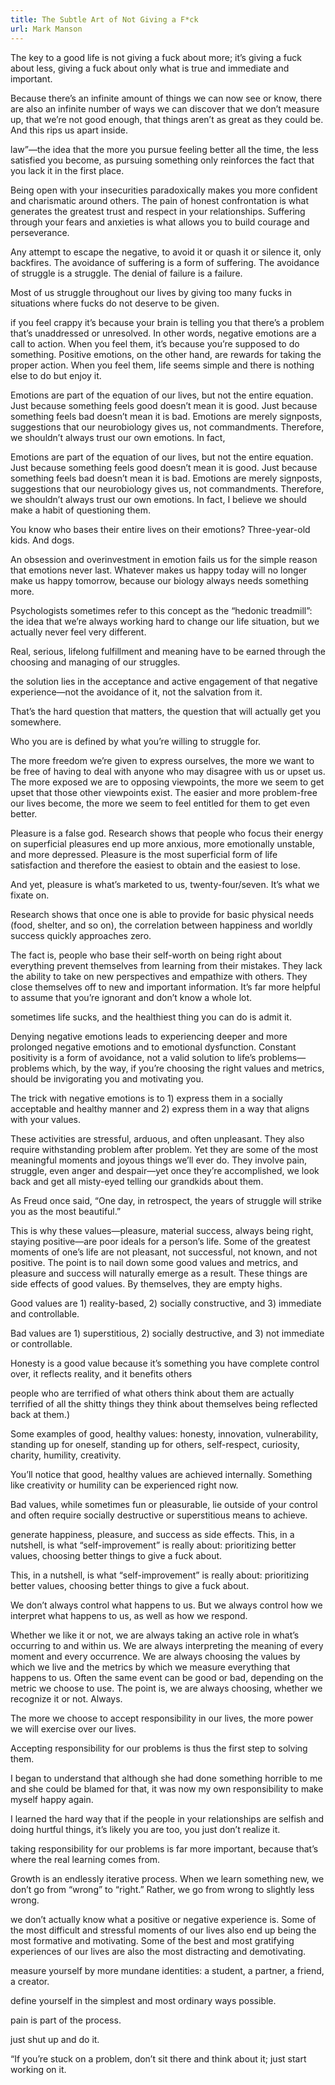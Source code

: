 ```yaml
---
title: The Subtle Art of Not Giving a F*ck
url: Mark Manson
---
```


The key to a good life is not giving a fuck about more; it’s giving a fuck about less, giving a fuck about only what is true and immediate and important.

Because there’s an infinite amount of things we can now see or know, there are also an infinite number of ways we can discover that we don’t measure up, that we’re not good enough, that things aren’t as great as they could be. And this rips us apart inside.

law”—the idea that the more you pursue feeling better all the time, the less satisfied you become, as pursuing something only reinforces the fact that you lack it in the first place.

Being open with your insecurities paradoxically makes you more confident and charismatic around others. The pain of honest confrontation is what generates the greatest trust and respect in your relationships. Suffering through your fears and anxieties is what allows you to build courage and perseverance.

Any attempt to escape the negative, to avoid it or quash it or silence it, only backfires. The avoidance of suffering is a form of suffering. The avoidance of struggle is a struggle. The denial of failure is a failure.

Most of us struggle throughout our lives by giving too many fucks in situations where fucks do not deserve to be given.

if you feel crappy it’s because your brain is telling you that there’s a problem that’s unaddressed or unresolved. In other words, negative emotions are a call to action. When you feel them, it’s because you’re supposed to do something. Positive emotions, on the other hand, are rewards for taking the proper action. When you feel them, life seems simple and there is nothing else to do but enjoy it.

Emotions are part of the equation of our lives, but not the entire equation. Just because something feels good doesn’t mean it is good. Just because something feels bad doesn’t mean it is bad. Emotions are merely signposts, suggestions that our neurobiology gives us, not commandments. Therefore, we shouldn’t always trust our own emotions. In fact,

Emotions are part of the equation of our lives, but not the entire equation. Just because something feels good doesn’t mean it is good. Just because something feels bad doesn’t mean it is bad. Emotions are merely signposts, suggestions that our neurobiology gives us, not commandments. Therefore, we shouldn’t always trust our own emotions. In fact, I believe we should make a habit of questioning them.

You know who bases their entire lives on their emotions? Three-year-old kids. And dogs.

An obsession and overinvestment in emotion fails us for the simple reason that emotions never last. Whatever makes us happy today will no longer make us happy tomorrow, because our biology always needs something more.

Psychologists sometimes refer to this concept as the “hedonic treadmill”: the idea that we’re always working hard to change our life situation, but we actually never feel very different.

Real, serious, lifelong fulfillment and meaning have to be earned through the choosing and managing of our struggles.

the solution lies in the acceptance and active engagement of that negative experience—not the avoidance of it, not the salvation from it.

That’s the hard question that matters, the question that will actually get you somewhere.

Who you are is defined by what you’re willing to struggle for.

The more freedom we’re given to express ourselves, the more we want to be free of having to deal with anyone who may disagree with us or upset us. The more exposed we are to opposing viewpoints, the more we seem to get upset that those other viewpoints exist. The easier and more problem-free our lives become, the more we seem to feel entitled for them to get even better.

Pleasure is a false god. Research shows that people who focus their energy on superficial pleasures end up more anxious, more emotionally unstable, and more depressed. Pleasure is the most superficial form of life satisfaction and therefore the easiest to obtain and the easiest to lose.

And yet, pleasure is what’s marketed to us, twenty-four/seven. It’s what we fixate on.

Research shows that once one is able to provide for basic physical needs (food, shelter, and so on), the correlation between happiness and worldly success quickly approaches zero.

The fact is, people who base their self-worth on being right about everything prevent themselves from learning from their mistakes. They lack the ability to take on new perspectives and empathize with others. They close themselves off to new and important information. It’s far more helpful to assume that you’re ignorant and don’t know a whole lot.

sometimes life sucks, and the healthiest thing you can do is admit it.

Denying negative emotions leads to experiencing deeper and more prolonged negative emotions and to emotional dysfunction. Constant positivity is a form of avoidance, not a valid solution to life’s problems—problems which, by the way, if you’re choosing the right values and metrics, should be invigorating you and motivating you.

The trick with negative emotions is to 1) express them in a socially acceptable and healthy manner and 2) express them in a way that aligns with your values.

These activities are stressful, arduous, and often unpleasant. They also require withstanding problem after problem. Yet they are some of the most meaningful moments and joyous things we’ll ever do. They involve pain, struggle, even anger and despair—yet once they’re accomplished, we look back and get all misty-eyed telling our grandkids about them.

As Freud once said, “One day, in retrospect, the years of struggle will strike you as the most beautiful.”

This is why these values—pleasure, material success, always being right, staying positive—are poor ideals for a person’s life. Some of the greatest moments of one’s life are not pleasant, not successful, not known, and not positive. The point is to nail down some good values and metrics, and pleasure and success will naturally emerge as a result. These things are side effects of good values. By themselves, they are empty highs.

Good values are 1) reality-based, 2) socially constructive, and 3) immediate and controllable.

Bad values are 1) superstitious, 2) socially destructive, and 3) not immediate or controllable.

Honesty is a good value because it’s something you have complete control over, it reflects reality, and it benefits others

people who are terrified of what others think about them are actually terrified of all the shitty things they think about themselves being reflected back at them.)

Some examples of good, healthy values: honesty, innovation, vulnerability, standing up for oneself, standing up for others, self-respect, curiosity, charity, humility, creativity.

You’ll notice that good, healthy values are achieved internally. Something like creativity or humility can be experienced right now.

Bad values, while sometimes fun or pleasurable, lie outside of your control and often require socially destructive or superstitious means to achieve.

generate happiness, pleasure, and success as side effects. This, in a nutshell, is what “self-improvement” is really about: prioritizing better values, choosing better things to give a fuck about.

This, in a nutshell, is what “self-improvement” is really about: prioritizing better values, choosing better things to give a fuck about.

We don’t always control what happens to us. But we always control how we interpret what happens to us, as well as how we respond.

Whether we like it or not, we are always taking an active role in what’s occurring to and within us. We are always interpreting the meaning of every moment and every occurrence. We are always choosing the values by which we live and the metrics by which we measure everything that happens to us. Often the same event can be good or bad, depending on the metric we choose to use. The point is, we are always choosing, whether we recognize it or not. Always.

The more we choose to accept responsibility in our lives, the more power we will exercise over our lives.

Accepting responsibility for our problems is thus the first step to solving them.

I began to understand that although she had done something horrible to me and she could be blamed for that, it was now my own responsibility to make myself happy again.

I learned the hard way that if the people in your relationships are selfish and doing hurtful things, it’s likely you are too, you just don’t realize it.

taking responsibility for our problems is far more important, because that’s where the real learning comes from.

Growth is an endlessly iterative process. When we learn something new, we don’t go from “wrong” to “right.” Rather, we go from wrong to slightly less wrong.

we don’t actually know what a positive or negative experience is. Some of the most difficult and stressful moments of our lives also end up being the most formative and motivating. Some of the best and most gratifying experiences of our lives are also the most distracting and demotivating.

measure yourself by more mundane identities: a student, a partner, a friend, a creator.

define yourself in the simplest and most ordinary ways possible.

pain is part of the process.

just shut up and do it.

“If you’re stuck on a problem, don’t sit there and think about it; just start working on it.
